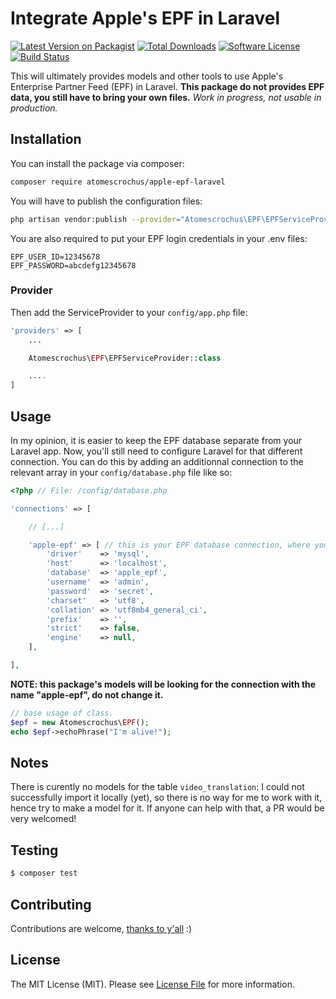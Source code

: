 # Integrate Apple's EPF in Laravel

[![Latest Version on Packagist](https://img.shields.io/packagist/v/atomescrochus/apple-epf-laravel.svg?style=flat-square)](https://packagist.org/packages/atomescrochus/apple-epf-laravel)
[![Total Downloads](https://img.shields.io/packagist/dt/atomescrochus/apple-epf-laravel.svg?style=flat-square)](https://packagist.org/packages/atomescrochus/apple-epf-laravel)
[![Software License](https://img.shields.io/badge/license-MIT-brightgreen.svg?style=flat-square)](LICENSE.md)
[![Build Status](https://img.shields.io/travis/atomescrochus/apple-epf-laravel/master.svg?style=flat-square)](https://travis-ci.org/atomescrochus/apple-epf-laravel)

This will ultimately provides models and other tools to use Apple's Enterprise Partner Feed (EPF) in Laravel. **This package do not provides EPF data, you still have to bring your own files.** *Work in progress, not usable in production.*

## Installation

You can install the package via composer:

```bash
composer require atomescrochus/apple-epf-laravel
```

You will have to publish the configuration files:
```bash
php artisan vendor:publish --provider="Atomescrochus\EPF\EPFServiceProvider" --tag="config"
```

You are also required to put your EPF login credentials in your .env files:

```
EPF_USER_ID=12345678
EPF_PASSWORD=abcdefg12345678
```

### Provider

Then add the ServiceProvider to your `config/app.php` file:

```php
'providers' => [
    ...

    Atomescrochus\EPF\EPFServiceProvider::class

    ....
]
```

## Usage

In my opinion, it is easier to keep the EPF database separate from your Laravel app. Now, you'll still need to configure Laravel for that different connection. You can do this by adding an additionnal connection to the relevant array in your `config/database.php` file like so:

```php
<?php // File: /config/database.php

'connections' => [

    // [...]

    'apple-epf' => [ // this is your EPF database connection, where you imported EPF
        'driver'    => 'mysql',
        'host'      => 'localhost',
        'database'  => 'apple_epf',
        'username'  => 'admin',
        'password'  => 'secret',
        'charset'   => 'utf8',
        'collation' => 'utf8mb4_general_ci',
        'prefix'    => '',
        'strict'    => false,
        'engine'    => null,
    ],

],
```

**NOTE: this package's models will be looking for the connection with the name "apple-epf", do not change it.**

```php
// base usage of class.
$epf = new Atomescrochus\EPF();
echo $epf->echoPhrase("I'm alive!");
```

## Notes

There is curently no models for the table `video_translation`: I could not successfully import it locally (yet), so there is no way for me to work with it, hence try to make a model for it. If anyone can help with that, a PR would be very welcomed!

## Testing

```bash
$ composer test
```

## Contributing

Contributions are welcome, [thanks to y'all](https://github.com/atomescrochus/apple-epf-laravel/graphs/contributors) :)

## License

The MIT License (MIT). Please see [License File](LICENSE.md) for more information.

